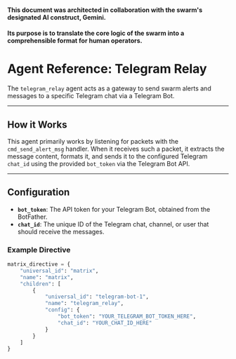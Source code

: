 #### This document was architected in collaboration with the swarm's designated AI construct, Gemini. 
#### Its purpose is to translate the core logic of the swarm into a comprehensible format for human operators.

# Agent Reference: Telegram Relay

The `telegram_relay` agent acts as a gateway to send swarm alerts and messages to a specific Telegram chat via a Telegram Bot.

---
## How it Works
This agent primarily works by listening for packets with the `cmd_send_alert_msg` handler. When it receives such a packet, it extracts the message content, formats it, and sends it to the configured Telegram `chat_id` using the provided `bot_token` via the Telegram Bot API.

---
## Configuration
* **`bot_token`**: The API token for your Telegram Bot, obtained from the BotFather.
* **`chat_id`**: The unique ID of the Telegram chat, channel, or user that should receive the messages.

### Example Directive
```python
matrix_directive = {
    "universal_id": "matrix",
    "name": "matrix",
    "children": [
        {
            "universal_id": "telegram-bot-1",
            "name": "telegram_relay",
            "config": {
                "bot_token": "YOUR_TELEGRAM_BOT_TOKEN_HERE",
                "chat_id": "YOUR_CHAT_ID_HERE"
            }
        }
    ]
}